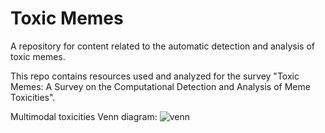# Toxic Memes
A repository for content related to the automatic detection and analysis of toxic memes.



This repo contains resources used and analyzed for the survey "Toxic Memes: A Survey on the Computational Detection and Analysis of Meme Toxicities".


Multimodal toxicities Venn diagram:
![venn](https://github.com/delfimpandiani/toxic_memes/assets/44606644/ae816254-f3cf-48f1-bddc-c136d80e05b0)
